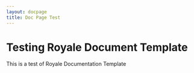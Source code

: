 ```yaml
---
layout: docpage
title: Doc Page Test
---
```


# Testing Royale Document Template

This is a test of Royale Documentation Template